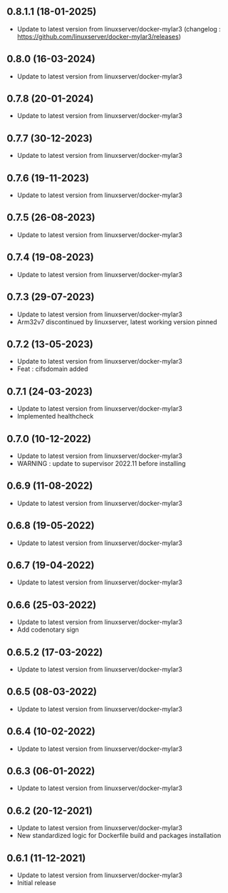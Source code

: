 
## 0.8.1.1 (18-01-2025)
- Update to latest version from linuxserver/docker-mylar3 (changelog : https://github.com/linuxserver/docker-mylar3/releases)

## 0.8.0 (16-03-2024)
- Update to latest version from linuxserver/docker-mylar3

## 0.7.8 (20-01-2024)

- Update to latest version from linuxserver/docker-mylar3

## 0.7.7 (30-12-2023)

- Update to latest version from linuxserver/docker-mylar3

## 0.7.6 (19-11-2023)

- Update to latest version from linuxserver/docker-mylar3

## 0.7.5 (26-08-2023)

- Update to latest version from linuxserver/docker-mylar3

## 0.7.4 (19-08-2023)

- Update to latest version from linuxserver/docker-mylar3

## 0.7.3 (29-07-2023)

- Update to latest version from linuxserver/docker-mylar3
- Arm32v7 discontinued by linuxserver, latest working version pinned

## 0.7.2 (13-05-2023)

- Update to latest version from linuxserver/docker-mylar3
- Feat : cifsdomain added

## 0.7.1 (24-03-2023)

- Update to latest version from linuxserver/docker-mylar3
- Implemented healthcheck

## 0.7.0 (10-12-2022)

- Update to latest version from linuxserver/docker-mylar3
- WARNING : update to supervisor 2022.11 before installing

## 0.6.9 (11-08-2022)

- Update to latest version from linuxserver/docker-mylar3

## 0.6.8 (19-05-2022)

- Update to latest version from linuxserver/docker-mylar3

## 0.6.7 (19-04-2022)

- Update to latest version from linuxserver/docker-mylar3

## 0.6.6 (25-03-2022)

- Update to latest version from linuxserver/docker-mylar3
- Add codenotary sign

## 0.6.5.2 (17-03-2022)

- Update to latest version from linuxserver/docker-mylar3

## 0.6.5 (08-03-2022)

- Update to latest version from linuxserver/docker-mylar3

## 0.6.4 (10-02-2022)

- Update to latest version from linuxserver/docker-mylar3

## 0.6.3 (06-01-2022)

- Update to latest version from linuxserver/docker-mylar3

## 0.6.2 (20-12-2021)

- Update to latest version from linuxserver/docker-mylar3
- New standardized logic for Dockerfile build and packages installation

## 0.6.1 (11-12-2021)

- Update to latest version from linuxserver/docker-mylar3
- Initial release
